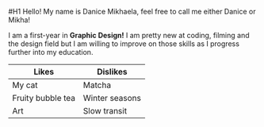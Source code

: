 #H1 Hello! 
My name is Danice Mikhaela, feel free to call me either Danice or Mikha!

I am a first-year in **Graphic Design!** I am pretty new at coding, filming and the design field but I am willing to improve on those skills as I progress further into my education.


| Likes | Dislikes |
| ----------- | ----------- |
| My cat | Matcha |
| Fruity bubble tea | Winter seasons |
| Art | Slow transit |
